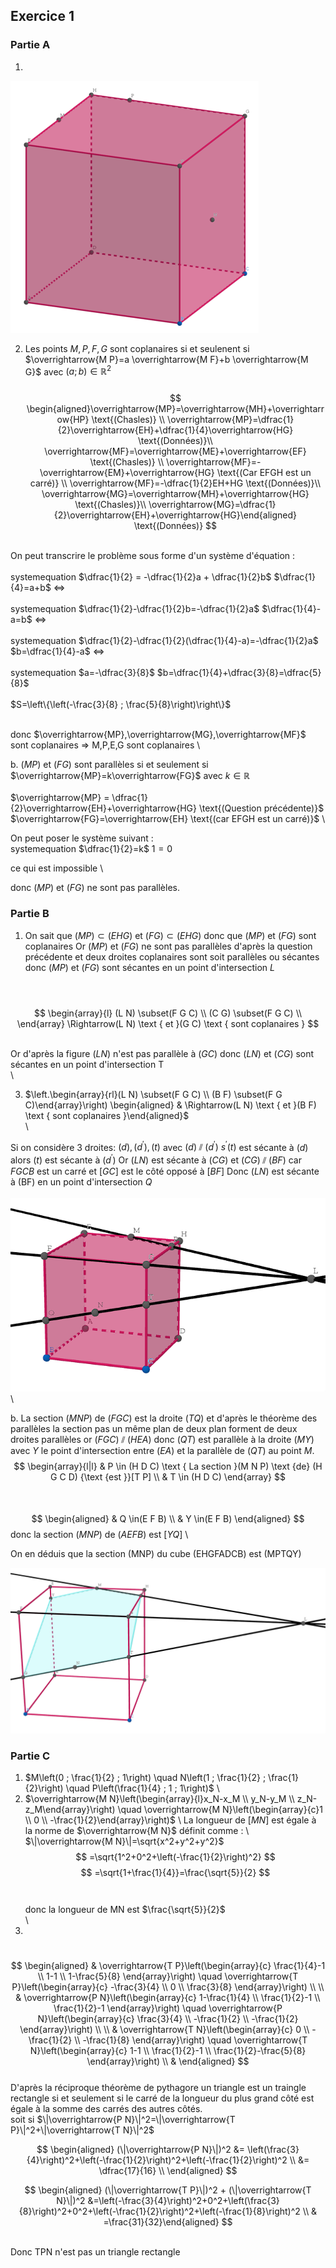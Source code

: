## Exercice 1 

### Partie A
1.

![Cube](DM2_9_10_2023_1.png)

2. Les points $M, P, F, G$ sont coplanaires si et seulenent
si $\overrightarrow{M P}=a \overrightarrow{M F}+b \overrightarrow{M G}$ avec $(a ; b) \in \mathbb{R}^2$
\
\
$$
\begin{aligned}\overrightarrow{MP}=\overrightarrow{MH}+\overrightarrow{HP} \text{(Chasles)} \\
\overrightarrow{MP}=\dfrac{1}{2}\overrightarrow{EH}+\dfrac{1}{4}\overrightarrow{HG} \text{(Données)}\\
\overrightarrow{MF}=\overrightarrow{ME}+\overrightarrow{EF} \text{(Chasles)} \\
\overrightarrow{MF}=-\overrightarrow{EM}+\overrightarrow{HG} \text{(Car EFGH est un carré)} \\
\overrightarrow{MF}=-\dfrac{1}{2}EH+HG \text{(Données)}\\
\overrightarrow{MG}=\overrightarrow{MH}+\overrightarrow{HG} \text{(Chasles)}\\
\overrightarrow{MG}=\dfrac{1}{2}\overrightarrow{EH}+\overrightarrow{HG}\end{aligned} \text{(Données)}
$$

\
On peut transcrire le problème sous forme d'un système d'équation : \
\
systemequation $\dfrac{1}{2} = -\dfrac{1}{2}a + \dfrac{1}{2}b$ $\dfrac{1}{4}=a+b$ $\Leftrightarrow$ \
\
systemequation $\dfrac{1}{2}-\dfrac{1}{2}b=-\dfrac{1}{2}a$ $\dfrac{1}{4}-a=b$ $\Leftrightarrow$ \
\
systemequation $\dfrac{1}{2}-\dfrac{1}{2}(\dfrac{1}{4}-a)=-\dfrac{1}{2}a$ $b=\dfrac{1}{4}-a$ $\Leftrightarrow$ \
\
systemequation $a=-\dfrac{3}{8}$ $b=\dfrac{1}{4}+\dfrac{3}{8}=\dfrac{5}{8}$ \
\
$S=\left\{\left(-\frac{3}{8} ; \frac{5}{8}\right)\right\}$

\
donc $\overrightarrow{MP},\overrightarrow{MG},\overrightarrow{MF}$ sont coplanaires => M,P,E,G sont coplanaires
\

b. $(MP)$ et $(FG)$ sont parallèles si et seulement si $\overrightarrow{MP}=k\overrightarrow{FG}$ avec $k \in \mathbb{R}$
\
\
$\overrightarrow{MP} = \dfrac{1}{2}\overrightarrow{EH}+\overrightarrow{HG} \text{(Question précédente)}$
$\overrightarrow{FG}=\overrightarrow{EH} \text{(car EFGH est un carré)}$
\

On peut poser le système suivant :
\
systemequation $\dfrac{1}{2}=k$ $1=0$

ce qui est impossible
\

donc $(MP)$ et $(FG)$ ne sont pas parallèles.

### Partie B

1. On sait que $(MP)\subset(EHG)$ et $(FG)\subset (EHG)$ donc que $(MP)$ et $(FG)$ sont coplanaires
Or $(MP)$ et $(FG)$ ne sont pas parallèles d'après la question précédente et deux droites coplanaires sont soit parallèles ou sécantes
donc $(MP)$ et $(FG)$ sont sécantes en un point d'intersection $L$

\
\
$$
\begin{array}{l}
(L N) \subset(F G C) \\
(C G) \subset(F G C) \\  
\end{array}
\Rightarrow(L N) \text { et }(G C) \text { sont coplanaires }
$$

\
Or d'après la figure $(LN)$ n'est pas parallèle à $(GC)$ donc $(LN)$ et $(CG)$ sont sécantes en un point d'intersection T 
\
\

3. $\left.\begin{array}{rl}(L N) \subset(F G C) \\ (B F) \subset(F G C)\end{array}\right) \begin{aligned} & \Rightarrow(L N) \text { et }(B F) \text { sont coplanaires }\end{aligned}$
\
\

Si on considère 3 droites: $(d),\left(d^{\prime}\right),(t)$ avec $(d) \sslash \left(d^{\prime}\right)$ $s^{\prime}(t)$ est sécante à $(d)$ alors $(t)$ est sécante à $\left(d^{\prime}\right)$ Or $\left(LN\right)$ est sécante à $\left(CG\right)$ et $(C G) \sslash (B F)$ car $F G C B$ est un carré et $[G C]$ est le côté opposé à $[BF]$ Donc $(LN)$ est sécante à (BF) en un point d'intersection $Q$
\
\
![Position de L](DM2_9_10_2023_2.png)
\
\

b. La section $(MNP)$ de $(FGC)$ est la droite $(TQ)$ et d'après le théorème des parallèles la section pas un même plan de deux plan forment de deux droites parallèles or $(F G C) \sslash (HEA)$ donc $(Q T)$ est parallèle à la droite $(MY)$ avec $Y$ le point d'intersection entre $(EA)$ et la parallèle de $(QT)$ au point $M$.
$$
\begin{array}{l|l}
& P \in (H D C) \text { La section }(M N P) \text {de} (H G C D) {\text {est }}[T P] \\
& T \in (H D C)
\end{array}
$$
\
\
$$
\begin{aligned}
& Q \in(E F B) \\
& Y \in(E F B)
\end{aligned}
$$
donc la section $(MNP)$ de $(AEFB)$ est $[YQ]$
\

On en déduis que la section (MNP) du cube (EHGFADCB) est (MPTQY)

![Section (MNP) de (EHGFADCB)](DM2_9_10_2023_3.png)

### Partie C 

1. $M\left(0 ; \frac{1}{2} ; 1\right) \quad N\left(1 ; \frac{1}{2} ; \frac{1}{2}\right) \quad P\left(\frac{1}{4} ; 1 ; 1\right)$ \
2. $\overrightarrow{M N}\left(\begin{array}{l}x_N-x_M \\ y_N-y_M \\ z_N-z_M\end{array}\right) \quad \overrightarrow{M N}\left(\begin{array}{c}1 \\ 0 \\ -\frac{1}{2}\end{array}\right)$ 
\ 
La longueur de $[MN]$ est égale à la norme de $\overrightarrow{M N}$ définit comme : \ 
$\|\overrightarrow{M N}\|=\sqrt{x^2+y^2+y^2}$
$$
=\sqrt{1^2+0^2+\left(-\frac{1}{2}\right)^2}
$$
$$
=\sqrt{1+\frac{1}{4}}=\frac{\sqrt{5}}{2}
$$
\
\
donc la longueur de MN est $\frac{\sqrt{5}}{2}$
\
\
3.
\
$$
\begin{aligned}
& \overrightarrow{T P}\left(\begin{array}{c}
\frac{1}{4}-1 \\
1-1 \\
1-\frac{5}{8}
\end{array}\right) \quad \overrightarrow{T P}\left(\begin{array}{c}
-\frac{3}{4} \\
0 \\
\frac{3}{8}
\end{array}\right) \\ \\
& \overrightarrow{P N}\left(\begin{array}{c}
1-\frac{1}{4} \\
\frac{1}{2}-1 \\
\frac{1}{2}-1
\end{array}\right) \quad \overrightarrow{P N}\left(\begin{array}{c}
\frac{3}{4} \\
-\frac{1}{2} \\
-\frac{1}{2}
\end{array}\right) \\ \\
& \overrightarrow{T N}\left(\begin{array}{c}
0 \\ 
-\frac{1}{2} \\
-\frac{1}{8}
\end{array}\right) 
\quad \overrightarrow{T N}\left(\begin{array}{c}
1-1 \\
\frac{1}{2}-1 \\
\frac{1}{2}-\frac{5}{8}
\end{array}\right)
\\
&
\end{aligned}
$$
\
D'après la réciproque théorème de pythagore un triangle est un traingle rectangle si et seulement si le carré de la longueur du plus grand côté est égale à la somme des carrés des autres côtés.
\
soit si $\|\overrightarrow{P N}\|^2=\|\overrightarrow{T P}\|^2+\|\overrightarrow{T N}\|^2$

$$
\begin{aligned}
(\|\overrightarrow{P N}\|)^2 &= \left(\frac{3}{4}\right)^2+\left(-\frac{1}{2}\right)^2+\left(-\frac{1}{2}\right)^2 \\
&= \dfrac{17}{16} \\
\end{aligned}
$$

$$
\begin{aligned}
(\|\overrightarrow{T P}\|)^2 + (\|\overrightarrow{T N}\|)^2 &=\left(-\frac{3}{4}\right)^2+0^2+\left(\frac{3}{8}\right)^2+0^2+\left(-\frac{1}{2}\right)^2+\left(-\frac{1}{8}\right)^2 \\
& =\frac{31}{32}\end{aligned}
$$

\
Donc TPN n'est pas un triangle rectangle


